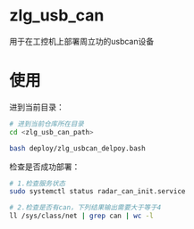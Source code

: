 # zlg_usb_can

用于在工控机上部署周立功的usbcan设备

# 使用

进到当前目录：

```bash
# 进到当前仓库所在目录
cd <zlg_usb_can_path>

bash deploy/zlg_usbcan_delpoy.bash
```

检查是否成功部署：

```bash
# 1.检查服务状态
sudo systemctl status radar_can_init.service

# 2.检查是否有can，下列结果输出需要大于等于4
ll /sys/class/net | grep can | wc -l
```
